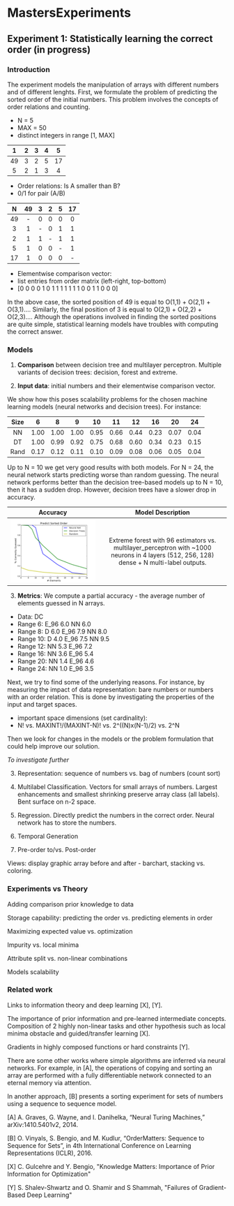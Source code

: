 # MastersExperiments

## Experiment 1: Statistically learning the correct order (in progress)

### Introduction

The experiment models the manipulation of arrays with different numbers and of different lenghts. First, we formulate the problem of predicting the sorted order of the initial numbers. This problem involves the concepts of order relations and counting.

- N = 5
- MAX = 50
- distinct integers in range [1, MAX]

|  1|  2|  3|  4|  5|
|:-:|:-:|:-:|:-:|:-:|
| 49|  3|  2|  5| 17|
|  5|  2|  1|  3|  4|

- Order relations: Is A smaller than B?
- 0/1 for pair (A/B)

|  N| 49|  3|  2|  5| 17|
|:-:|:-:|:-:|:-:|:-:|:-:|
| 49|  -|  0|  0|  0|  0|
|  3|  1|  -|  0|  1|  1|
|  2|  1|  1|  -|  1|  1|
|  5|  1|  0|  0|  -|  1|
| 17|  1|  0|  0|  0|  -|

- Elementwise comparison vector:
- list entries from order matrix (left-right, top-bottom)
- [0 0 0 0 1 0 1 1 1 1 1 1 1 0 0 1 1 0 0 0]

In the above case, the sorted position of 49 is equal to O(1,1) + O(2,1) + O(3,1).... Similarly, the final position of 3 is equal to O(2,1) + O(2,2) + O(2,3).... Although the operations involved in finding the sorted positions are quite simple, statistical learning models have troubles with computing the correct answer.

### Models

1. **Comparison** between decision tree and multilayer perceptron. Multiple variants of decision trees: decision, forest and extreme.

2. **Input data**: initial numbers and their elementwise comparison vector.

We show how this poses scalability problems for the chosen machine learning models (neural networks and decision trees). For instance:

|Size|   6|   8|   9|  10|  11|  12|  16|  20|  24|
|:--:|:--:|:--:|:--:|:--:|:--:|:--:|:--:|:--:|:--:|
|  NN|1.00|1.00|1.00|0.95|0.66|0.44|0.23|0.07|0.04|
|  DT|1.00|0.99|0.92|0.75|0.68|0.60|0.34|0.23|0.15|
|Rand|0.17|0.12|0.11|0.10|0.09|0.08|0.06|0.05|0.04|

Up to N = 10 we get very good results with both models. 
For N = 24, the neural network starts predicting worse than random guessing.
The neural network performs better than the decision tree-based models up to N = 10, then it has a sudden drop. However, decision trees have a slower drop in accuracy.

|Accuracy|Model Description|
|:------:|:---------------:|
|![asm_plot](https://raw.githubusercontent.com/perticascatalin/MastersExperiments/master/Permutation/results/asm.png)|Extreme forest with 96 estimators vs. multilayer_perceptron with ~1000 neurons in 4 layers (512, 256, 128) dense + N multi-label outputs.|


3. **Metrics**: We compute a partial accuracy - the average number of elements guessed in N arrays.

- Data: DC
- Range 6:         E_96 6.0 NN 6.0
- Range 8:  D  6.0 E_96 7.9 NN 8.0
- Range 10: D  4.0 E_96 7.5 NN 9.5
- Range 12: NN 5.3 E_96 7.2
- Range 16: NN 3.6 E_96 5.4
- Range 20: NN 1.4 E_96 4.6
- Range 24: NN 1.0 E_96 3.5

Next, we try to find some of the underlying reasons. For instance, by measuring the impact of data representation: bare numbers or numbers with an order relation. This is done by investigating the properties of the input and target spaces.

- important space dimensions (set cardinality):
- N! vs. MAXINT!/(MAXINT-N)! vs. 2^((N)x(N-1)/2) vs. 2^N

Then we look for changes in the models or the problem formulation that could help improve our solution.

*To investigate further*

3. Representation: sequence of numbers vs. bag of numbers (count sort)

4. Multilabel Classification.
Vectors for small arrays of numbers. 
Largest enhancements and smallest shrinking preserve array class (all labels).
Bent surface on n-2 space.

5. Regression.
Directly predict the numbers in the correct order.
Neural network has to store the numbers.

6. Temporal Generation

7. Pre-order to/vs. Post-order

Views: display graphic array before and after - barchart, stacking vs. coloring.

### Experiments vs Theory

Adding comparison prior knowledge to data

Storage capability: predicting the order vs. predicting elements in order

Maximizing expected value vs. optimization

Impurity vs. local minima

Attribute split vs. non-linear combinations

Models scalability

### Related work

Links to information theory and deep learning [X], [Y].

The importance of prior information and pre-learned intermediate concepts. Composition of 2 highly non-linear tasks and other hypothesis such as local minima obstacle and guided/transfer learning [X].

Gradients in highly composed functions or hard constraints [Y].

There are some other works where simple algorithms are inferred via neural networks. For example, in [A], the operations of copying and sorting an array are performed with a fully differentiable network connected to an eternal memory via attention. 

In another approach, [B] presents a sorting experiment for sets of numbers using a sequence to sequence model.

[A] A. Graves, G. Wayne, and I. Danihelka, “Neural Turing Machines,” arXiv:1410.5401v2, 2014.

[B] O. Vinyals, S. Bengio, and M. Kudlur, “OrderMatters: Sequence to Sequence for Sets”, in 4th International Conference on Learning Representations (ICLR), 2016.

[X] C. Gulcehre and Y. Bengio, "Knowledge Matters: Importance of Prior Information for Optimization"

[Y] S. Shalev-Shwartz and O. Shamir and S Shammah, "Failures of Gradient-Based Deep Learning"